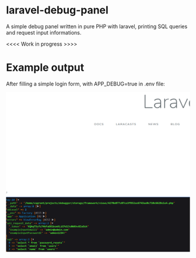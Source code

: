 # laravel-debug-panel

A simple debug panel written in pure PHP with laravel, printing SQL queries and request input informations.

<<<< Work in progress >>>>

# Example output

After filling a simple login form, with APP_DEBUG=true in .env file:

![description](media/sample_image.png)
